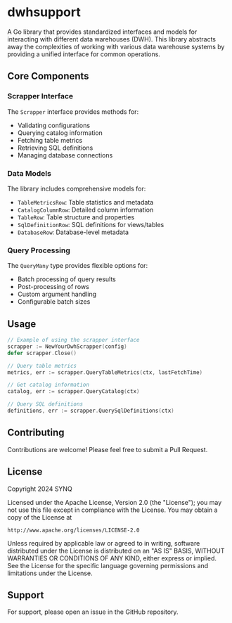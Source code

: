 # dwhsupport

A Go library that provides standardized interfaces and models for interacting with different data warehouses (DWH). This library abstracts away the complexities of working with various data warehouse systems by providing a unified interface for common operations.

## Core Components

### Scrapper Interface

The `Scrapper` interface provides methods for:

- Validating configurations
- Querying catalog information
- Fetching table metrics
- Retrieving SQL definitions
- Managing database connections

### Data Models

The library includes comprehensive models for:

- `TableMetricsRow`: Table statistics and metadata
- `CatalogColumnRow`: Detailed column information
- `TableRow`: Table structure and properties
- `SqlDefinitionRow`: SQL definitions for views/tables
- `DatabaseRow`: Database-level metadata

### Query Processing

The `QueryMany` type provides flexible options for:

- Batch processing of query results
- Post-processing of rows
- Custom argument handling
- Configurable batch sizes

## Usage

```go
// Example of using the scrapper interface
scrapper := NewYourDwhScrapper(config)
defer scrapper.Close()

// Query table metrics
metrics, err := scrapper.QueryTableMetrics(ctx, lastFetchTime)

// Get catalog information
catalog, err := scrapper.QueryCatalog(ctx)

// Query SQL definitions
definitions, err := scrapper.QuerySqlDefinitions(ctx)
```

## Contributing

Contributions are welcome! Please feel free to submit a Pull Request.

## License

Copyright 2024 SYNQ

Licensed under the Apache License, Version 2.0 (the "License");
you may not use this file except in compliance with the License.
You may obtain a copy of the License at

    http://www.apache.org/licenses/LICENSE-2.0

Unless required by applicable law or agreed to in writing, software
distributed under the License is distributed on an "AS IS" BASIS,
WITHOUT WARRANTIES OR CONDITIONS OF ANY KIND, either express or implied.
See the License for the specific language governing permissions and
limitations under the License.

## Support

For support, please open an issue in the GitHub repository.
